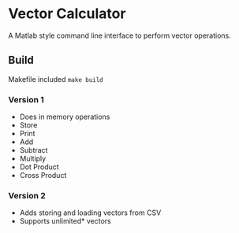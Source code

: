 # Vector Calculator
A Matlab style command line interface to perform vector operations.

## Build
Makefile included `make build`

### Version 1
- Does in memory operations
- Store
- Print
- Add
- Subtract
- Multiply
- Dot Product
- Cross Product

### Version 2
- Adds storing and loading vectors from CSV
- Supports unlimited* vectors
